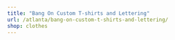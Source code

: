 ```yaml
---
title: "Bang On Custom T-shirts and Lettering"
url: /atlanta/bang-on-custom-t-shirts-and-lettering/
shop: clothes
---
```

